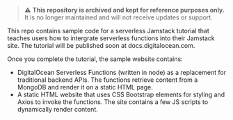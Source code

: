 > ⚠️ **This repository is archived and kept for reference purposes only.**  
> It is no longer maintained and will not receive updates or support.

This repo contains sample code for a serverless Jamstack tutorial that teaches users how to intergrate serverless functions into their Jamstack site. The tutorial will be published soon at docs.digitalocean.com.

Once you complete the tutorial, the sample website contains:

* DigitalOcean Serverless Functions (written in node) as a replacement for traditional backend APIs. The functions retrieve content from a MongoDB and render it on a static HTML page.
* A static HTML website that uses CSS Bootstrap elements for styling and Axios to invoke the functions. The site contains a few JS scripts to dynamically render content.
